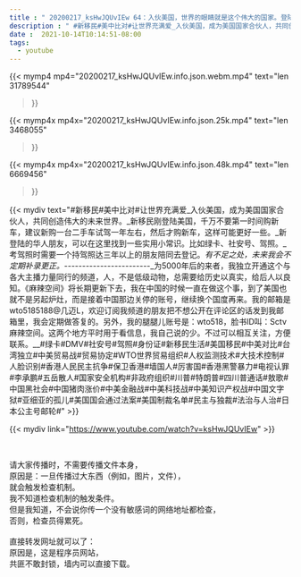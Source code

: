 ```yaml
---
title : " 20200217_ksHwJQUvIEw 64：入伙美国，世界的眼睛就是这个伟大的国家。登陆美国需要重视的第一步，吃住、租购、驾照。实用型散打。 "
description : " #新移民#美中比对#让世界充满爱_入伙美国，成为美国国家合伙人，共同创造伟大的未来世界。_新移民刚登陆美国，千万不要第一时间购新车，建议新购一台二手车试驾一年左右，然后才购新车，这样可能更好一些。_新登陆的华人朋友，可以在这里找到一些实用小常识。比如绿卡、社安号、驾照。_考驾照时需要一个持驾照达三年以上的朋友陪同去登记。_有不足之处，未来我会不定期补录更正。_------------------------_为5000年后的来者，我独立开通这个与各大主播力量同行的频道，人，不是低级动物，总需要给历史以真实，给后人以良知。《麻辣空间》将长期更新下去，我在中国的时候一直在做这个事，到了美国也就不是另起炉灶，而是接着中国那边关停的账号，继续换个国度再来。我的邮箱是wto5185188@几迈L，欢迎订阅我频道的朋友把不想公开在评论区的话发到我邮箱里，我会定期做答复的。另外，我的腿腿儿账号是：wto518，脸书ID叫：Sctv麻辣空间。这两个地方平时用于看信息，我自己说的少。不过可以相互关注，方便联系。__#绿卡#DMV#社安号#驾照#身份证#新移民生活#美国移民#中美对比#台湾独立#中美贸易战#贸易协定#WTO世界贸易组织#人权监测技术#大技术控制#人脸识别#香港人民民主抗争#保卫香港#墙国人#厉害国#香港黑警暴力#电视认罪#李承鹏#五岳散人#国家安全机构#非政府组织#川普#特朗普#四川普通话#敖歌#中国黑社会#中国猪肉涨价#中美金融战#中美科技战#中美知识产权战#中国文字狱#亚细亚的孤儿#美国国会通过法案#美国制裁名单#民主与独裁#法治与人治#日本公主号邮轮# "
date :  2021-10-14T10:14:51-08:00
tags:
  - youtube
---
```


{{< mymp4 mp4="20200217_ksHwJQUvIEw.info.json.webm.mp4" 
text="len 31789544"
>}}

{{< mymp4x  mp4x="20200217_ksHwJQUvIEw.info.json.25k.mp4"
text="len 3468055"
>}}

{{< mymp4x  mp4x="20200217_ksHwJQUvIEw.info.json.48k.mp4"
text="len 6669456"
>}}


{{< mydiv text="#新移民#美中比对#让世界充满爱_入伙美国，成为美国国家合伙人，共同创造伟大的未来世界。_新移民刚登陆美国，千万不要第一时间购新车，建议新购一台二手车试驾一年左右，然后才购新车，这样可能更好一些。_新登陆的华人朋友，可以在这里找到一些实用小常识。比如绿卡、社安号、驾照。_考驾照时需要一个持驾照达三年以上的朋友陪同去登记。_有不足之处，未来我会不定期补录更正。_------------------------_为5000年后的来者，我独立开通这个与各大主播力量同行的频道，人，不是低级动物，总需要给历史以真实，给后人以良知。《麻辣空间》将长期更新下去，我在中国的时候一直在做这个事，到了美国也就不是另起炉灶，而是接着中国那边关停的账号，继续换个国度再来。我的邮箱是wto5185188@几迈L，欢迎订阅我频道的朋友把不想公开在评论区的话发到我邮箱里，我会定期做答复的。另外，我的腿腿儿账号是：wto518，脸书ID叫：Sctv麻辣空间。这两个地方平时用于看信息，我自己说的少。不过可以相互关注，方便联系。__#绿卡#DMV#社安号#驾照#身份证#新移民生活#美国移民#中美对比#台湾独立#中美贸易战#贸易协定#WTO世界贸易组织#人权监测技术#大技术控制#人脸识别#香港人民民主抗争#保卫香港#墙国人#厉害国#香港黑警暴力#电视认罪#李承鹏#五岳散人#国家安全机构#非政府组织#川普#特朗普#四川普通话#敖歌#中国黑社会#中国猪肉涨价#中美金融战#中美科技战#中美知识产权战#中国文字狱#亚细亚的孤儿#美国国会通过法案#美国制裁名单#民主与独裁#法治与人治#日本公主号邮轮#" >}}
<br>

{{< mydiv link="https://www.youtube.com/watch?v=ksHwJQUvIEw" >}}


<br>

请大家传播时，不需要传播文件本身，<br>
原因是：一旦传播过大东西（例如，图片，文件），<br>
就会触发检查机制。<br>
我不知道检查机制的触发条件。<br>
但是我知道，不会说你传一个没有敏感词的网络地址都检查，<br>
否则，检查员得累死。<br><br>
直接转发网址就可以了：<br>
原因是，这是程序员网站，<br>
共匪不敢封锁，墙内可以直接下载。


